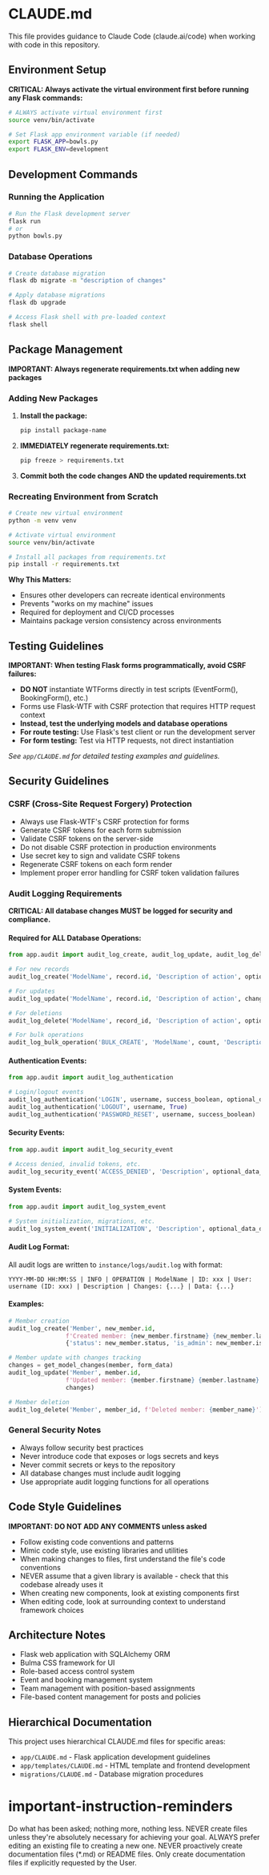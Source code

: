 # CLAUDE.md

This file provides guidance to Claude Code (claude.ai/code) when working with code in this repository.

## Environment Setup

**CRITICAL: Always activate the virtual environment first before running any Flask commands:**

```bash
# ALWAYS activate virtual environment first
source venv/bin/activate

# Set Flask app environment variable (if needed)
export FLASK_APP=bowls.py
export FLASK_ENV=development
```

## Development Commands

### Running the Application
```bash
# Run the Flask development server
flask run
# or
python bowls.py
```

### Database Operations
```bash
# Create database migration
flask db migrate -m "description of changes"

# Apply database migrations
flask db upgrade

# Access Flask shell with pre-loaded context
flask shell
```

## Package Management

**IMPORTANT: Always regenerate requirements.txt when adding new packages**

### Adding New Packages
1. **Install the package:**
   ```bash
   pip install package-name
   ```

2. **IMMEDIATELY regenerate requirements.txt:**
   ```bash
   pip freeze > requirements.txt
   ```

3. **Commit both the code changes AND the updated requirements.txt**

### Recreating Environment from Scratch
```bash
# Create new virtual environment
python -m venv venv

# Activate virtual environment  
source venv/bin/activate

# Install all packages from requirements.txt
pip install -r requirements.txt
```

**Why This Matters:**
- Ensures other developers can recreate identical environments
- Prevents "works on my machine" issues
- Required for deployment and CI/CD processes
- Maintains package version consistency across environments

## Testing Guidelines

**IMPORTANT: When testing Flask forms programmatically, avoid CSRF failures:**

- **DO NOT** instantiate WTForms directly in test scripts (EventForm(), BookingForm(), etc.)
- Forms use Flask-WTF with CSRF protection that requires HTTP request context
- **Instead, test the underlying models and database operations**
- **For route testing:** Use Flask's test client or run the development server
- **For form testing:** Test via HTTP requests, not direct instantiation

*See `app/CLAUDE.md` for detailed testing examples and guidelines.*

## Security Guidelines

### CSRF (Cross-Site Request Forgery) Protection
- Always use Flask-WTF's CSRF protection for forms
- Generate CSRF tokens for each form submission
- Validate CSRF tokens on the server-side
- Do not disable CSRF protection in production environments
- Use secret key to sign and validate CSRF tokens
- Regenerate CSRF tokens on each form render
- Implement proper error handling for CSRF token validation failures

### Audit Logging Requirements
**CRITICAL: All database changes MUST be logged for security and compliance.**

#### Required for ALL Database Operations:
```python
from app.audit import audit_log_create, audit_log_update, audit_log_delete, audit_log_bulk_operation

# For new records
audit_log_create('ModelName', record.id, 'Description of action', optional_data_dict)

# For updates
audit_log_update('ModelName', record.id, 'Description of action', changes_dict, optional_data_dict)

# For deletions
audit_log_delete('ModelName', record_id, 'Description of action', optional_data_dict)

# For bulk operations
audit_log_bulk_operation('BULK_CREATE', 'ModelName', count, 'Description', optional_data_dict)
```

#### Authentication Events:
```python
from app.audit import audit_log_authentication

# Login/logout events
audit_log_authentication('LOGIN', username, success_boolean, optional_data_dict)
audit_log_authentication('LOGOUT', username, True)
audit_log_authentication('PASSWORD_RESET', username, success_boolean)
```

#### Security Events:
```python
from app.audit import audit_log_security_event

# Access denied, invalid tokens, etc.
audit_log_security_event('ACCESS_DENIED', 'Description', optional_data_dict)
```

#### System Events:
```python
from app.audit import audit_log_system_event

# System initialization, migrations, etc.
audit_log_system_event('INITIALIZATION', 'Description', optional_data_dict)
```

#### Audit Log Format:
All audit logs are written to `instance/logs/audit.log` with format:
```
YYYY-MM-DD HH:MM:SS | INFO | OPERATION | ModelName | ID: xxx | User: username (ID: xxx) | Description | Changes: {...} | Data: {...}
```

#### Examples:
```python
# Member creation
audit_log_create('Member', new_member.id, 
                f'Created member: {new_member.firstname} {new_member.lastname} ({new_member.username})',
                {'status': new_member.status, 'is_admin': new_member.is_admin})

# Member update with changes tracking
changes = get_model_changes(member, form_data)
audit_log_update('Member', member.id, 
                f'Updated member: {member.firstname} {member.lastname}', 
                changes)

# Member deletion
audit_log_delete('Member', member_id, f'Deleted member: {member_name}')
```

### General Security Notes
- Always follow security best practices
- Never introduce code that exposes or logs secrets and keys
- Never commit secrets or keys to the repository
- All database changes must include audit logging
- Use appropriate audit logging functions for all operations

## Code Style Guidelines

**IMPORTANT: DO NOT ADD ANY COMMENTS unless asked**

- Follow existing code conventions and patterns
- Mimic code style, use existing libraries and utilities
- When making changes to files, first understand the file's code conventions
- NEVER assume that a given library is available - check that this codebase already uses it
- When creating new components, look at existing components first
- When editing code, look at surrounding context to understand framework choices

## Architecture Notes

- Flask web application with SQLAlchemy ORM
- Bulma CSS framework for UI
- Role-based access control system
- Event and booking management system
- Team management with position-based assignments
- File-based content management for posts and policies

## Hierarchical Documentation

This project uses hierarchical CLAUDE.md files for specific areas:

- `app/CLAUDE.md` - Flask application development guidelines
- `app/templates/CLAUDE.md` - HTML template and frontend development
- `migrations/CLAUDE.md` - Database migration procedures

# important-instruction-reminders
Do what has been asked; nothing more, nothing less.
NEVER create files unless they're absolutely necessary for achieving your goal.
ALWAYS prefer editing an existing file to creating a new one.
NEVER proactively create documentation files (*.md) or README files. Only create documentation files if explicitly requested by the User.